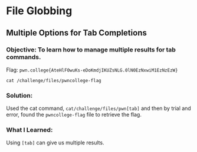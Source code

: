 # File Globbing
## Multiple Options for Tab Completions

### Objective: To learn how to manage multiple results for tab commands.

Flag: `pwn.college{AteHlF0wuKs-eDoKmdjIKUZsNLG.0lN0EzNxwiM1EzNzEzW}`

```
cat /challenge/files/pwncollege-flag
```

### Solution:

Used the cat command, `cat/challenge/files/pwn[tab]` and then by trial and error, found the `pwncollege-flag` file to retrieve the flag.

### What I Learned: 

Using `[tab]` can give us multiple results.